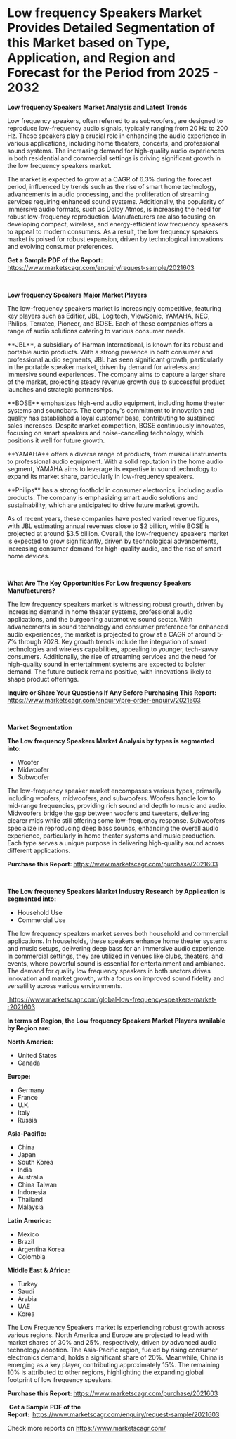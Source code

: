 <p><h1>Low frequency Speakers Market Provides Detailed Segmentation of this Market based on Type, Application, and Region and Forecast for the Period from 2025 - 2032</h1></p><p><strong>Low frequency Speakers Market Analysis and Latest Trends</strong></p>
<p><p>Low frequency speakers, often referred to as subwoofers, are designed to reproduce low-frequency audio signals, typically ranging from 20 Hz to 200 Hz. These speakers play a crucial role in enhancing the audio experience in various applications, including home theaters, concerts, and professional sound systems. The increasing demand for high-quality audio experiences in both residential and commercial settings is driving significant growth in the low frequency speakers market. </p><p>The market is expected to grow at a CAGR of 6.3% during the forecast period, influenced by trends such as the rise of smart home technology, advancements in audio processing, and the proliferation of streaming services requiring enhanced sound systems. Additionally, the popularity of immersive audio formats, such as Dolby Atmos, is increasing the need for robust low-frequency reproduction. Manufacturers are also focusing on developing compact, wireless, and energy-efficient low frequency speakers to appeal to modern consumers. As a result, the low frequency speakers market is poised for robust expansion, driven by technological innovations and evolving consumer preferences.</p></p>
<p><strong>Get a Sample PDF of the Report:&nbsp;</strong> <a href="https://www.marketscagr.com/enquiry/request-sample/2021603?utm_campaign=3095&utm_medium=2&utm_source=Github&utm_content=ia&utm_term=06042025&utm_id=low-frequency-speakers">https://www.marketscagr.com/enquiry/request-sample/2021603</a></p>
<p>&nbsp;</p>
<p><strong>Low frequency Speakers Major Market Players</strong></p>
<p><p>The low-frequency speakers market is increasingly competitive, featuring key players such as Edifier, JBL, Logitech, ViewSonic, YAMAHA, NEC, Philips, Terratec, Pioneer, and BOSE. Each of these companies offers a range of audio solutions catering to various consumer needs.</p><p>**JBL**, a subsidiary of Harman International, is known for its robust and portable audio products. With a strong presence in both consumer and professional audio segments, JBL has seen significant growth, particularly in the portable speaker market, driven by demand for wireless and immersive sound experiences. The company aims to capture a larger share of the market, projecting steady revenue growth due to successful product launches and strategic partnerships.</p><p>**BOSE** emphasizes high-end audio equipment, including home theater systems and soundbars. The company's commitment to innovation and quality has established a loyal customer base, contributing to sustained sales increases. Despite market competition, BOSE continuously innovates, focusing on smart speakers and noise-canceling technology, which positions it well for future growth.</p><p>**YAMAHA** offers a diverse range of products, from musical instruments to professional audio equipment. With a solid reputation in the home audio segment, YAMAHA aims to leverage its expertise in sound technology to expand its market share, particularly in low-frequency speakers.</p><p>**Philips** has a strong foothold in consumer electronics, including audio products. The company is emphasizing smart audio solutions and sustainability, which are anticipated to drive future market growth.</p><p>As of recent years, these companies have posted varied revenue figures, with JBL estimating annual revenues close to $2 billion, while BOSE is projected at around $3.5 billion. Overall, the low-frequency speakers market is expected to grow significantly, driven by technological advancements, increasing consumer demand for high-quality audio, and the rise of smart home devices.</p></p>
<p>&nbsp;</p>
<p><strong>What Are The Key Opportunities For Low frequency Speakers Manufacturers?</strong></p>
<p><p>The low frequency speakers market is witnessing robust growth, driven by increasing demand in home theater systems, professional audio applications, and the burgeoning automotive sound sector. With advancements in sound technology and consumer preference for enhanced audio experiences, the market is projected to grow at a CAGR of around 5-7% through 2028. Key growth trends include the integration of smart technologies and wireless capabilities, appealing to younger, tech-savvy consumers. Additionally, the rise of streaming services and the need for high-quality sound in entertainment systems are expected to bolster demand. The future outlook remains positive, with innovations likely to shape product offerings.</p></p>
<p><strong>Inquire or Share Your Questions If Any Before Purchasing This Report:</strong> <a href="https://www.marketscagr.com/enquiry/pre-order-enquiry/2021603?utm_campaign=3095&utm_medium=2&utm_source=Github&utm_content=ia&utm_term=06042025&utm_id=low-frequency-speakers">https://www.marketscagr.com/enquiry/pre-order-enquiry/2021603</a></p>
<p>&nbsp;</p>
<p><strong>Market Segmentation</strong></p>
<p><strong>The Low frequency Speakers Market Analysis by types is segmented into:</strong></p>
<p><ul><li>Woofer</li><li>Midwoofer</li><li>Subwoofer</li></ul></p>
<p><p>The low-frequency speaker market encompasses various types, primarily including woofers, midwoofers, and subwoofers. Woofers handle low to mid-range frequencies, providing rich sound and depth to music and audio. Midwoofers bridge the gap between woofers and tweeters, delivering clearer mids while still offering some low-frequency response. Subwoofers specialize in reproducing deep bass sounds, enhancing the overall audio experience, particularly in home theater systems and music production. Each type serves a unique purpose in delivering high-quality sound across different applications.</p></p>
<p><strong>Purchase this Report:&nbsp;</strong><a href="https://www.marketscagr.com/purchase/2021603?utm_campaign=3095&utm_medium=2&utm_source=Github&utm_content=ia&utm_term=06042025&utm_id=low-frequency-speakers">https://www.marketscagr.com/purchase/2021603</a></p>
<p>&nbsp;</p>
<p><strong>The Low frequency Speakers Market Industry Research by Application is segmented into:</strong></p>
<p><ul><li>Household Use</li><li>Commercial Use</li></ul></p>
<p><p>The low frequency speakers market serves both household and commercial applications. In households, these speakers enhance home theater systems and music setups, delivering deep bass for an immersive audio experience. In commercial settings, they are utilized in venues like clubs, theaters, and events, where powerful sound is essential for entertainment and ambiance. The demand for quality low frequency speakers in both sectors drives innovation and market growth, with a focus on improved sound fidelity and versatility across various environments.</p></p>
<p><a href="https://www.marketscagr.com/global-low-frequency-speakers-market-r2021603?utm_campaign=3095&utm_medium=2&utm_source=Github&utm_content=ia&utm_term=06042025&utm_id=low-frequency-speakers">&nbsp;https://www.marketscagr.com/global-low-frequency-speakers-market-r2021603</a></p>
<p><strong>In terms of Region, the Low frequency Speakers Market Players available by Region are:</strong></p>
<p>
    <p> <strong> North America: </strong>
        <ul>
            <li>United States</li>
            <li>Canada</li>
        </ul>
        </p> 
    <p> <strong> Europe: </strong>
        <ul>
            <li>Germany</li>
            <li>France</li>
            <li>U.K.</li>
            <li>Italy</li>
            <li>Russia</li>
        </ul>
        </p> 
    <p> <strong> Asia-Pacific: </strong>
        <ul>
            <li>China</li>
            <li>Japan</li>
            <li>South Korea</li>
            <li>India</li>
            <li>Australia</li>
            <li>China Taiwan</li>
            <li>Indonesia</li>
            <li>Thailand</li>
            <li>Malaysia</li>
        </ul>
        </p> 
    <p> <strong> Latin America: </strong>
        <ul>
            <li>Mexico</li>
            <li>Brazil</li>
            <li>Argentina Korea</li>
            <li>Colombia</li>
        </ul>
        </p> 
    <p> <strong> Middle East & Africa: </strong>
        <ul>
            <li>Turkey</li>
            <li>Saudi</li>
            <li>Arabia</li>
            <li>UAE</li>
            <li>Korea</li>
        </ul>
    </p>
    </p>
<p><p>The Low Frequency Speakers market is experiencing robust growth across various regions. North America and Europe are projected to lead with market shares of 30% and 25%, respectively, driven by advanced audio technology adoption. The Asia-Pacific region, fueled by rising consumer electronics demand, holds a significant share of 20%. Meanwhile, China is emerging as a key player, contributing approximately 15%. The remaining 10% is attributed to other regions, highlighting the expanding global footprint of low frequency speakers.</p></p>
<p><strong>Purchase this Report: </strong><a href="https://www.marketscagr.com/purchase/2021603?utm_campaign=3095&utm_medium=2&utm_source=Github&utm_content=ia&utm_term=06042025&utm_id=low-frequency-speakers">https://www.marketscagr.com/purchase/2021603</a></p>
<p>&nbsp;<strong>Get a Sample PDF of the Report:&nbsp;&nbsp;</strong><a href="https://www.marketscagr.com/enquiry/request-sample/2021603?utm_campaign=3095&utm_medium=2&utm_source=Github&utm_content=ia&utm_term=06042025&utm_id=low-frequency-speakers">https://www.marketscagr.com/enquiry/request-sample/2021603</a></p>
<p><strong></strong></p>
<p>Check more reports on <a href="https://www.marketscagr.com/?utm_campaign=3095&utm_medium=2&utm_source=Github&utm_content=ia&utm_term=06042025&utm_id=low-frequency-speakers">https://www.marketscagr.com/</a></p>